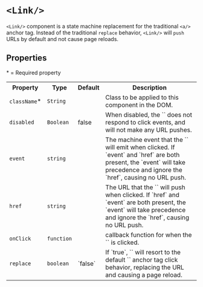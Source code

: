 # `<Link/>`
`<Link/>` component is a state machine replacement for the traditional `<a/>` anchor tag. Instead of the traditional `replace` behavior, `<Link/>` will `push` URLs by default and not cause page reloads.

## Properties
&ast; = Required property

<table>
    <tr>
        <th>Property</th>
        <th>Type</th>
        <th>Default</th>
        <th>Description</th>
    </tr>
    <tr>
        <td><code>className</code>*</td>
        <td><code>String</code></td>
        <td></td>
        <td>Class to be applied to this component in the DOM.</td>
    </tr>
    <tr>
        <td><code>disabled</code></td>
        <td><code>Boolean</code></td>
        <td>false</td>
        <td>When disabled, the `<Link/>` does not respond to click events, and will not make any URL pushes.</td>
    </tr>
    <tr>
        <td><code>event</code></td>
        <td><code>string</code></td>
        <td></td>
        <td>The machine event that the `<Link/>` will emit when clicked. If `event` and `href` are both present, the `event` will take precedence and ignore the `href`, causing no URL push.</td>
    </tr>
    <tr>
        <td><code>href</code></td>
        <td><code>string</code></td>
        <td></td>
        <td>The URL that the `<Link/>` will push when clicked. If `href` and `event` are both present, the `event` will take precedence and ignore the `href`, causing no URL push.</td>
    </tr>
    <tr>
        <td><code>onClick</code></td>
        <td><code>function</code></td>
        <td></td>
        <td>callback function for when the `<Link/>` is clicked.</td>
    </tr>
    <tr>
        <td><code>replace</code></td>
        <td><code>boolean</code></td>
        <td>`false`</td>
        <td>If `true`, `<Link/>` will resort to the default `<a/>` anchor tag click behavior, replacing the URL and causing a page reload.</td>
    </tr>
</table>
